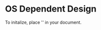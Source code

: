 # OS Dependent Design
To initalize, place '<link rel="stylesheet" href="css/fallback.css" id="stylesheet">' in your document.
